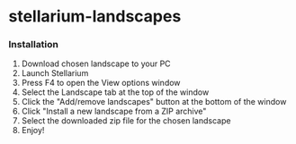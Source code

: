 # stellarium-landscapes
### Installation
1. Download chosen landscape to your PC
2. Launch Stellarium
3. Press F4 to open the View options window
4. Select the Landscape tab at the top of the window
5. Click the "Add/remove landscapes" button at the bottom of the window
6. Click "Install a new landscape from a ZIP archive"
7. Select the downloaded zip file for the chosen landscape
8. Enjoy!
